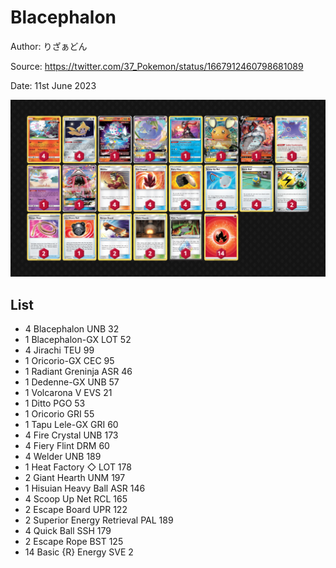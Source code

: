 # Blacephalon

Author: りざぁどん

Source: <https://twitter.com/37_Pokemon/status/1667912460798681089>

Date: 11st June 2023

![decklist](../../images/PAL/Blacephalon/1-%20Blacephalon.png)

## List

* 4 Blacephalon UNB 32
* 1 Blacephalon-GX LOT 52
* 4 Jirachi TEU 99
* 1 Oricorio-GX CEC 95
* 1 Radiant Greninja ASR 46
* 1 Dedenne-GX UNB 57
* 1 Volcarona V EVS 21
* 1 Ditto PGO 53
* 1 Oricorio GRI 55
* 1 Tapu Lele-GX GRI 60
* 4 Fire Crystal UNB 173
* 4 Fiery Flint DRM 60
* 4 Welder UNB 189
* 1 Heat Factory ◇ LOT 178
* 2 Giant Hearth UNM 197
* 1 Hisuian Heavy Ball ASR 146
* 4 Scoop Up Net RCL 165
* 2 Escape Board UPR 122
* 2 Superior Energy Retrieval PAL 189
* 4 Quick Ball SSH 179
* 2 Escape Rope BST 125
* 14 Basic {R} Energy SVE 2

